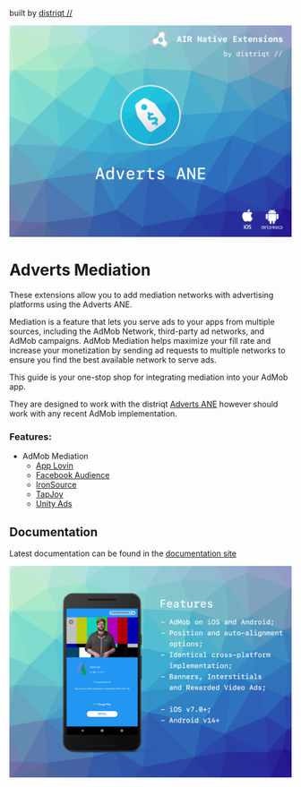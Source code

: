 built by [distriqt //](https://airnativeextensions.com) 

![](images/hero.png)


# Adverts Mediation

These extensions allow you to add mediation networks with advertising platforms using the Adverts ANE.

Mediation is a feature that lets you serve ads to your apps from multiple sources, including the AdMob Network, third-party ad networks, and AdMob campaigns. AdMob Mediation helps maximize your fill rate and increase your monetization by sending ad requests to multiple networks to ensure you find the best available network to serve ads.

This guide is your one-stop shop for integrating mediation into your AdMob app.

They are designed to work with the distriqt [Adverts ANE](https://airnativeextensions.com/extension/com.distriqt.Adverts)
however should work with any recent AdMob implementation.



### Features:


- AdMob Mediation
    - [App Lovin](https://docs.airnativeextensions.com/docs/adverts/mediation/applovin)
    - [Facebook Audience](https://docs.airnativeextensions.com/docs/adverts/mediation/facebookaudience)
    - [IronSource](https://docs.airnativeextensions.com/docs/adverts/mediation/ironsource)
    - [TapJoy](https://docs.airnativeextensions.com/docs/adverts/mediation/tapjoy)
    - [Unity Ads](https://docs.airnativeextensions.com/docs/adverts/mediation/unityads)



## Documentation

Latest documentation can be found in the [documentation site](https://docs.airnativeextensions.com/docs/adverts)



![](images/promo.png)


